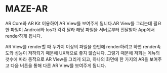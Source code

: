 # MAZE-AR

AR Core와 AR Kit 이용하여 AR View를 보여주게 됩니다.AR View를 그리는데 필요한 파일이 Android와 Ios가 각각 달라 해당 파일을 서버로부터 전달받아 App에서 render하게 됩니다.

AR View를 render할 때 두가지 이상의 파일을 한번에 render하려고 하면 render속도와 성능이 저하되기 때문에 UX적으로 좋지 않습니다. 그렇기 때문에 저희는 메뉴의 갯수에 따라 동적으로 AR View를 그리게 되고, 하나의 화면에 한 가지의 AR을 보여주고 다음 버튼을 통해 다른 AR View를 보여주게 됩니다.